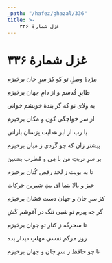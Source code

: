 ```yaml
---
_path: "/hafez/ghazal/336"
title: >-
    غزل شمارهٔ ۳۳۶
---
```

# غزل شمارهٔ ۳۳۶

<div class="b" id="bn1"><div class="m1"><p>مژدهٔ وصلِ تو کو کز سرِ جان برخیزم</p></div>
<div class="m2"><p>طایرِ قُدسم و از دامِ جهان برخیزم</p></div></div>
<div class="b" id="bn2"><div class="m1"><p>به ولای تو که گر بندهٔ خویشم خوانی</p></div>
<div class="m2"><p>از سرِ خواجگیِ کون و مکان برخیزم</p></div></div>
<div class="b" id="bn3"><div class="m1"><p>یا رب از ابرِ هدایت بِرَسان بارانی</p></div>
<div class="m2"><p>پیشتر زان که چو گَردی ز میان برخیزم</p></div></div>
<div class="b" id="bn4"><div class="m1"><p>بر سرِ تربتِ من با مِی و مُطرب بنشین</p></div>
<div class="m2"><p>تا به بویت ز لحد رقص کُنان برخیزم</p></div></div>
<div class="b" id="bn5"><div class="m1"><p>خیز و بالا بنما ای بتِ شیرین حرکات</p></div>
<div class="m2"><p>کز سرِ جان و جهان دست فشان برخیزم</p></div></div>
<div class="b" id="bn6"><div class="m1"><p>گر چه پیرم تو شبی تنگ در آغوشم کَش</p></div>
<div class="m2"><p>تا سحرگه ز کنارِ تو جوان برخیزم</p></div></div>
<div class="b" id="bn7"><div class="m1"><p>روز مرگم نفسی مهلتِ دیدار بده</p></div>
<div class="m2"><p>تا چو حافظ ز سرِ جان و جهان برخیزم</p></div></div>
